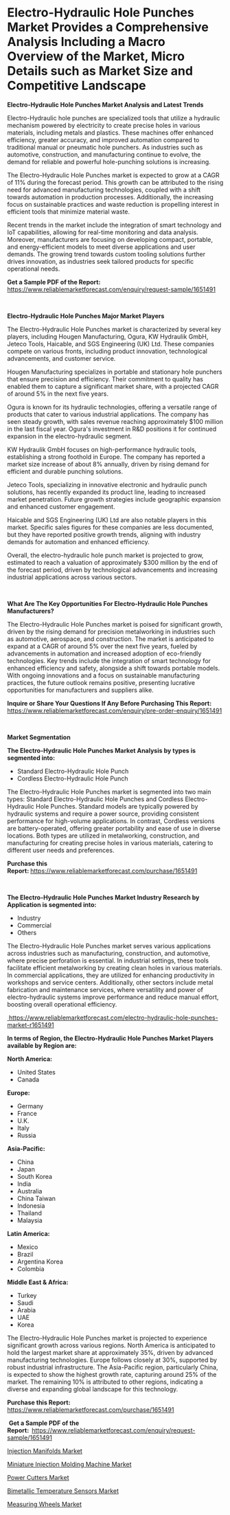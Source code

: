<p><h1>Electro-Hydraulic Hole Punches Market Provides a Comprehensive Analysis Including a Macro Overview of the Market, Micro Details such as Market Size and Competitive Landscape</h1></p><p><strong>Electro-Hydraulic Hole Punches Market Analysis and Latest Trends</strong></p>
<p><p>Electro-Hydraulic hole punches are specialized tools that utilize a hydraulic mechanism powered by electricity to create precise holes in various materials, including metals and plastics. These machines offer enhanced efficiency, greater accuracy, and improved automation compared to traditional manual or pneumatic hole punchers. As industries such as automotive, construction, and manufacturing continue to evolve, the demand for reliable and powerful hole-punching solutions is increasing.</p><p>The Electro-Hydraulic Hole Punches market is expected to grow at a CAGR of 11% during the forecast period. This growth can be attributed to the rising need for advanced manufacturing technologies, coupled with a shift towards automation in production processes. Additionally, the increasing focus on sustainable practices and waste reduction is propelling interest in efficient tools that minimize material waste.</p><p>Recent trends in the market include the integration of smart technology and IoT capabilities, allowing for real-time monitoring and data analysis. Moreover, manufacturers are focusing on developing compact, portable, and energy-efficient models to meet diverse applications and user demands. The growing trend towards custom tooling solutions further drives innovation, as industries seek tailored products for specific operational needs.</p></p>
<p><strong>Get a Sample PDF of the Report:&nbsp;</strong> <a href="https://www.reliablemarketforecast.com/enquiry/request-sample/1651491?utm_campaign=2886&utm_medium=2&utm_source=Github&utm_content=ia&utm_term=23032025&utm_id=electro-hydraulic-hole-punches">https://www.reliablemarketforecast.com/enquiry/request-sample/1651491</a></p>
<p>&nbsp;</p>
<p><strong>Electro-Hydraulic Hole Punches Major Market Players</strong></p>
<p><p>The Electro-Hydraulic Hole Punches market is characterized by several key players, including Hougen Manufacturing, Ogura, KW Hydraulik GmbH, Jeteco Tools, Haicable, and SGS Engineering (UK) Ltd. These companies compete on various fronts, including product innovation, technological advancements, and customer service.</p><p>Hougen Manufacturing specializes in portable and stationary hole punchers that ensure precision and efficiency. Their commitment to quality has enabled them to capture a significant market share, with a projected CAGR of around 5% in the next five years.</p><p>Ogura is known for its hydraulic technologies, offering a versatile range of products that cater to various industrial applications. The company has seen steady growth, with sales revenue reaching approximately $100 million in the last fiscal year. Ogura's investment in R&D positions it for continued expansion in the electro-hydraulic segment.</p><p>KW Hydraulik GmbH focuses on high-performance hydraulic tools, establishing a strong foothold in Europe. The company has reported a market size increase of about 8% annually, driven by rising demand for efficient and durable punching solutions.</p><p>Jeteco Tools, specializing in innovative electronic and hydraulic punch solutions, has recently expanded its product line, leading to increased market penetration. Future growth strategies include geographic expansion and enhanced customer engagement.</p><p>Haicable and SGS Engineering (UK) Ltd are also notable players in this market. Specific sales figures for these companies are less documented, but they have reported positive growth trends, aligning with industry demands for automation and enhanced efficiency.</p><p>Overall, the electro-hydraulic hole punch market is projected to grow, estimated to reach a valuation of approximately $300 million by the end of the forecast period, driven by technological advancements and increasing industrial applications across various sectors.</p></p>
<p>&nbsp;</p>
<p><strong>What Are The Key Opportunities For Electro-Hydraulic Hole Punches Manufacturers?</strong></p>
<p><p>The Electro-Hydraulic Hole Punches market is poised for significant growth, driven by the rising demand for precision metalworking in industries such as automotive, aerospace, and construction. The market is anticipated to expand at a CAGR of around 5% over the next five years, fueled by advancements in automation and increased adoption of eco-friendly technologies. Key trends include the integration of smart technology for enhanced efficiency and safety, alongside a shift towards portable models. With ongoing innovations and a focus on sustainable manufacturing practices, the future outlook remains positive, presenting lucrative opportunities for manufacturers and suppliers alike.</p></p>
<p><strong>Inquire or Share Your Questions If Any Before Purchasing This Report:</strong> <a href="https://www.reliablemarketforecast.com/enquiry/pre-order-enquiry/1651491?utm_campaign=2886&utm_medium=2&utm_source=Github&utm_content=ia&utm_term=23032025&utm_id=electro-hydraulic-hole-punches">https://www.reliablemarketforecast.com/enquiry/pre-order-enquiry/1651491</a></p>
<p>&nbsp;</p>
<p><strong>Market Segmentation</strong></p>
<p><strong>The Electro-Hydraulic Hole Punches Market Analysis by types is segmented into:</strong></p>
<p><ul><li>Standard Electro-Hydraulic Hole Punch</li><li>Cordless Electro-Hydraulic Hole Punch</li></ul></p>
<p><p>The Electro-Hydraulic Hole Punches market is segmented into two main types: Standard Electro-Hydraulic Hole Punches and Cordless Electro-Hydraulic Hole Punches. Standard models are typically powered by hydraulic systems and require a power source, providing consistent performance for high-volume applications. In contrast, Cordless versions are battery-operated, offering greater portability and ease of use in diverse locations. Both types are utilized in metalworking, construction, and manufacturing for creating precise holes in various materials, catering to different user needs and preferences.</p></p>
<p><strong>Purchase this Report:&nbsp;</strong><a href="https://www.reliablemarketforecast.com/purchase/1651491?utm_campaign=2886&utm_medium=2&utm_source=Github&utm_content=ia&utm_term=23032025&utm_id=electro-hydraulic-hole-punches">https://www.reliablemarketforecast.com/purchase/1651491</a></p>
<p>&nbsp;</p>
<p><strong>The Electro-Hydraulic Hole Punches Market Industry Research by Application is segmented into:</strong></p>
<p><ul><li>Industry</li><li>Commercial</li><li>Others</li></ul></p>
<p><p>The Electro-Hydraulic Hole Punches market serves various applications across industries such as manufacturing, construction, and automotive, where precise perforation is essential. In industrial settings, these tools facilitate efficient metalworking by creating clean holes in various materials. In commercial applications, they are utilized for enhancing productivity in workshops and service centers. Additionally, other sectors include metal fabrication and maintenance services, where versatility and power of electro-hydraulic systems improve performance and reduce manual effort, boosting overall operational efficiency.</p></p>
<p><a href="https://www.reliablemarketforecast.com/electro-hydraulic-hole-punches-market-r1651491?utm_campaign=2886&utm_medium=2&utm_source=Github&utm_content=ia&utm_term=23032025&utm_id=electro-hydraulic-hole-punches">&nbsp;https://www.reliablemarketforecast.com/electro-hydraulic-hole-punches-market-r1651491</a></p>
<p><strong>In terms of Region, the Electro-Hydraulic Hole Punches Market Players available by Region are:</strong></p>
<p>
    <p> <strong> North America: </strong>
        <ul>
            <li>United States</li>
            <li>Canada</li>
        </ul>
        </p> 
    <p> <strong> Europe: </strong>
        <ul>
            <li>Germany</li>
            <li>France</li>
            <li>U.K.</li>
            <li>Italy</li>
            <li>Russia</li>
        </ul>
        </p> 
    <p> <strong> Asia-Pacific: </strong>
        <ul>
            <li>China</li>
            <li>Japan</li>
            <li>South Korea</li>
            <li>India</li>
            <li>Australia</li>
            <li>China Taiwan</li>
            <li>Indonesia</li>
            <li>Thailand</li>
            <li>Malaysia</li>
        </ul>
        </p> 
    <p> <strong> Latin America: </strong>
        <ul>
            <li>Mexico</li>
            <li>Brazil</li>
            <li>Argentina Korea</li>
            <li>Colombia</li>
        </ul>
        </p> 
    <p> <strong> Middle East & Africa: </strong>
        <ul>
            <li>Turkey</li>
            <li>Saudi</li>
            <li>Arabia</li>
            <li>UAE</li>
            <li>Korea</li>
        </ul>
    </p>
    </p>
<p><p>The Electro-Hydraulic Hole Punches market is projected to experience significant growth across various regions. North America is anticipated to hold the largest market share at approximately 35%, driven by advanced manufacturing technologies. Europe follows closely at 30%, supported by robust industrial infrastructure. The Asia-Pacific region, particularly China, is expected to show the highest growth rate, capturing around 25% of the market. The remaining 10% is attributed to other regions, indicating a diverse and expanding global landscape for this technology.</p></p>
<p><strong>Purchase this Report: </strong><a href="https://www.reliablemarketforecast.com/purchase/1651491?utm_campaign=2886&utm_medium=2&utm_source=Github&utm_content=ia&utm_term=23032025&utm_id=electro-hydraulic-hole-punches">https://www.reliablemarketforecast.com/purchase/1651491</a></p>
<p>&nbsp;<strong>Get a Sample PDF of the Report:&nbsp;&nbsp;</strong><a href="https://www.reliablemarketforecast.com/enquiry/request-sample/1651491?utm_campaign=2886&utm_medium=2&utm_source=Github&utm_content=ia&utm_term=23032025&utm_id=electro-hydraulic-hole-punches">https://www.reliablemarketforecast.com/enquiry/request-sample/1651491</a></p>
<p><strong></strong></p>
<p><p><a href="https://www.linkedin.com/pulse/injection-manifolds-market-analysis-size-dynamics-expected-sqdbe?utm_campaign=2886&utm_medium=2&utm_source=Github&utm_content=ia&utm_term=23032025&utm_id=electro-hydraulic-hole-punches">Injection Manifolds Market</a></p><p><a href="https://www.linkedin.com/pulse/miniature-injection-molding-machine-market-trends-revenue-ikyge?utm_campaign=2886&utm_medium=2&utm_source=Github&utm_content=ia&utm_term=23032025&utm_id=electro-hydraulic-hole-punches">Miniature Injection Molding Machine Market</a></p><p><a href="https://www.linkedin.com/pulse/in-depth-analysis-size-power-cutters-market-its-rapidgrowth-from-1qkre?utm_campaign=2886&utm_medium=2&utm_source=Github&utm_content=ia&utm_term=23032025&utm_id=electro-hydraulic-hole-punches">Power Cutters Market</a></p><p><a href="https://www.linkedin.com/pulse/bimetallic-temperature-sensors-market-expansion-from-2025-iluke?utm_campaign=2886&utm_medium=2&utm_source=Github&utm_content=ia&utm_term=23032025&utm_id=electro-hydraulic-hole-punches">Bimetallic Temperature Sensors Market</a></p><p><a href="https://www.linkedin.com/pulse/measuring-wheels-market-forecasting-share-size-revenue-projected-0t7ye?utm_campaign=2886&utm_medium=2&utm_source=Github&utm_content=ia&utm_term=23032025&utm_id=electro-hydraulic-hole-punches">Measuring Wheels Market</a></p></p>